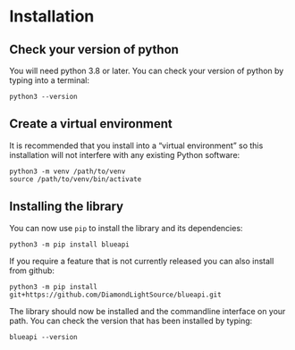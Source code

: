# Installation

## Check your version of python

You will need python 3.8 or later. You can check your version of python by
typing into a terminal:
``` 
python3 --version
```

## Create a virtual environment

It is recommended that you install into a “virtual environment” so this
installation will not interfere with any existing Python software:
``` 
python3 -m venv /path/to/venv
source /path/to/venv/bin/activate
```

## Installing the library

You can now use `pip` to install the library and its dependencies:
``` 
python3 -m pip install blueapi
```

If you require a feature that is not currently released you can also install
from github:
``` 
python3 -m pip install git+https://github.com/DiamondLightSource/blueapi.git
```

The library should now be installed and the commandline interface on your path.
You can check the version that has been installed by typing:
``` 
blueapi --version
```
